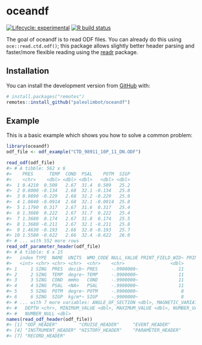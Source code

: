 
<!-- README.md is generated from README.Rmd. Please edit that file -->

# oceandf

<!-- badges: start -->

[![Lifecycle:
experimental](https://img.shields.io/badge/lifecycle-experimental-orange.svg)](https://www.tidyverse.org/lifecycle/#experimental)
[![R build
status](https://github.com/paleolimbot/oceandf/workflows/R-CMD-check/badge.svg)](https://github.com/paleolimbot/oceandf/actions)
<!-- badges: end -->

The goal of oceandf is to read ODF files. You can already do this using
`oce::read.ctd.odf()`; this package allows slightly better header
parsing and faster/more flexible reading using the
[readr](https://readr.tidyverse.org) package.

## Installation

You can install the development version from
[GitHub](https://github.com/) with:

``` r
# install.packages("remotes")
remotes::install_github("paleolimbot/oceandf")
```

## Example

This is a basic example which shows you how to solve a common problem:

``` r
library(oceandf)
odf_file <- odf_example("CTD_98911_10P_11_DN.ODF")

read_odf(odf_file)
#> # A tibble: 562 x 6
#>    PRES      TEMP  COND  PSAL    POTM  SIGP
#>    <chr>    <dbl> <dbl> <dbl>   <dbl> <dbl>
#>  1 0.4210  0.509   2.67  31.4  0.509   25.2
#>  2 0.8000 -0.134   2.68  32.1 -0.134   25.8
#>  3 0.9890 -0.229   2.68  32.2 -0.229   25.9
#>  4 1.0840 -0.0914  2.68  32.1 -0.0914  25.8
#>  5 1.1790  0.317   2.67  31.6  0.317   25.4
#>  6 1.3680  0.222   2.67  31.7  0.222   25.4
#>  7 1.3680  0.174   2.67  31.8  0.174   25.5
#>  8 1.3680 -0.211   2.67  32.1 -0.211   25.8
#>  9 1.4630 -0.193   2.66  32.0 -0.193   25.7
#> 10 1.5580 -0.622   2.66  32.4 -0.622   26.0
#> # ... with 552 more rows
read_odf_parameter_header(odf_file)
#> # A tibble: 6 x 15
#>   index TYPE  NAME  UNITS  WMO_CODE NULL_VALUE PRINT_FIELD_WID~ PRINT_DECIMAL_P~
#>   <int> <chr> <chr> <chr>  <chr>    <chr>                 <dbl>            <dbl>
#> 1     1 SING  PRES  decib~ PRES     -.9900000~               11                4
#> 2     2 SING  TEMP  degre~ TEMP     -.9900000~               11                4
#> 3     3 SING  COND  mmHo   COND     -.9900000~               11                4
#> 4     4 SING  PSAL  <NA>   PSAL     -.9900000~               11                4
#> 5     5 SING  POTM  degre~ POTM     -.9900000~                8                4
#> 6     6 SING  SIGP  kg/m*~ SIGP     -.9900000~                8                4
#> # ... with 7 more variables: ANGLE_OF_SECTION <dbl>, MAGNETIC_VARIATION <dbl>,
#> #   DEPTH <chr>, MINIMUM_VALUE <dbl>, MAXIMUM_VALUE <dbl>, NUMBER_VALID <dbl>,
#> #   NUMBER_NULL <dbl>
names(read_odf_header(odf_file))
#> [1] "ODF_HEADER"        "CRUISE_HEADER"     "EVENT_HEADER"     
#> [4] "INSTRUMENT_HEADER" "HISTORY_HEADER"    "PARAMETER_HEADER" 
#> [7] "RECORD_HEADER"
```
